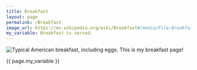 ```yaml
---
title: Breakfast
layout: page
permalink: /Breakfast
image_url: https://en.wikipedia.org/wiki/Breakfast#/media/File:Breakfast_at_the_Black_Bear_Diner.jpg
my_variable: Breakfast is served.
---
```

<img src ="{{ page.image_url }}" alt ="Typical American breakfast, including eggs.">
This is my breakfast page!

{{ page.my_variable }}